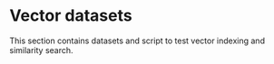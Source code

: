 # Vector datasets

This section contains datasets and script to test vector indexing and similarity search.
